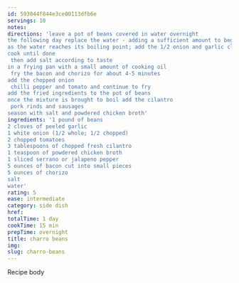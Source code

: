 ```yaml
---
id: 593044f844e3ce00113dfb6e
servings: 10
notes:
directions: 'leave a pot of beans covered in water overnight
the following day replace the water - adding a sufficient amount to begin cooking
as the water reaches its boiling point; add the 1/2 onion and garlic cloves
cook until done
 then add salt according to taste
in a frying pan with a small amount of cooking oil
 fry the bacon and chorizo for about 4-5 minutes
add the chopped onion
 chilli pepper and tomato and continue to fry
add the fried ingredients to the pot of beans
once the mixture is brought to boil add the cilantro
 pork rinds and sausages
season with salt and powdered chicken broth'
ingredients: '1 pound of beans
2 cloves of peeled garlic
1 white onion (1/2 whole; 1/2 chopped)
2 chopped tomatoes
3 tablespoons of chopped fresh cilantro
1 teaspoon of powdered chicken broth
1 sliced serrano or jalapeno pepper
5 ounces of bacon cut into small pieces
5 ounces of chorizo
salt
water'
rating: 5
ease: intermediate
category: side dish
href:
totalTime: 1 day
cookTime: 15 min
prepTime: overnight
title: charro beans
img:
slug: charro-beans
---
```

Recipe body